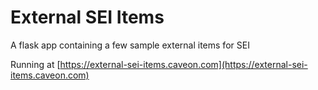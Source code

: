 # External SEI Items

A flask app containing a few sample external items for SEI

Running at [https://external-sei-items.caveon.com](https://external-sei-items.caveon.com)
